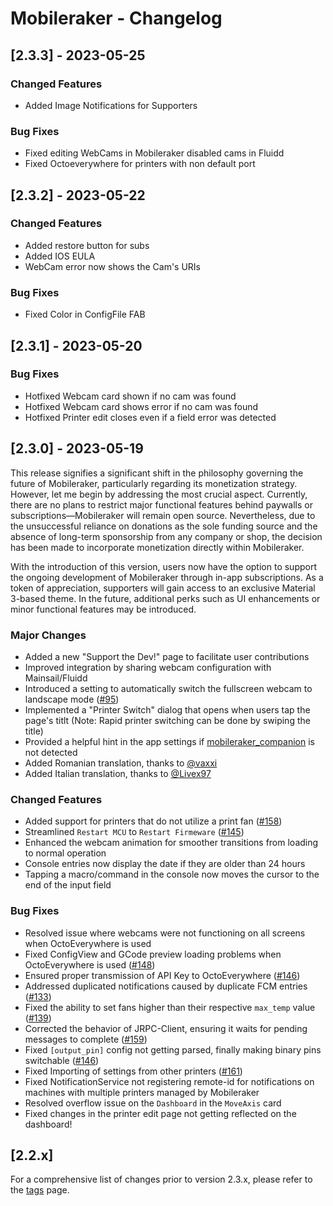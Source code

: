 # Mobileraker - Changelog

## [2.3.3] - 2023-05-25

### Changed Features

- Added Image Notifications for Supporters

### Bug Fixes

- Fixed editing WebCams in Mobileraker disabled cams in Fluidd
- Fixed Octoeverywhere for printers with non default port

## [2.3.2] - 2023-05-22

### Changed Features

- Added restore button for subs
- Added IOS EULA
- WebCam error now shows the Cam's URIs

### Bug Fixes

- Fixed Color in ConfigFile FAB

## [2.3.1] - 2023-05-20

### Bug Fixes

- Hotfixed Webcam card shown if no cam was found
- Hotfixed Webcam card shows error if no cam was found
- Hotfixed Printer edit closes even if a field error was detected

## [2.3.0] - 2023-05-19

This release signifies a significant shift in the philosophy governing the future of Mobileraker, particularly regarding its monetization strategy. However, let me begin by addressing the most crucial aspect. Currently, there are no plans to restrict major functional features behind paywalls or subscriptions—Mobileraker will remain open source. Nevertheless, due to the unsuccessful reliance on donations as the sole funding source and the absence of long-term sponsorship from any company or shop, the decision has been made to incorporate monetization directly within Mobileraker.

With the introduction of this version, users now have the option to support the ongoing development of Mobileraker through in-app subscriptions. As a token of appreciation, supporters will gain access to an exclusive Material 3-based theme. In the future, additional perks such as UI enhancements or minor functional features may be introduced.

### Major Changes

- Added a new "Support the Dev!" page to facilitate user contributions
- Improved integration by sharing webcam configuration with Mainsail/Fluidd
- Introduced a setting to automatically switch the fullscreen webcam to landscape mode ([#95](https://github.com/Clon1998/mobileraker/issues/95))
- Implemented a "Printer Switch" dialog that opens when users tap the page's titlt (Note: Rapid printer switching can be done by swiping the title)
- Provided a helpful hint in the app settings if [mobileraker_companion](https://github.com/Clon1998/mobileraker_companion) is not detected
- Added Romanian translation, thanks to [@vaxxi](https://github.com/vaxxi)
- Added Italian translation, thanks to [@Livex97](https://github.com/Livex97)

### Changed Features

- Added support for printers that do not utilize a print fan ([#158](https://github.com/Clon1998/mobileraker/issues/158))
- Streamlined `Restart MCU` to `Restart Firmeware` ([#145](https://github.com/Clon1998/mobileraker/issues/145))
- Enhanced the webcam animation for smoother transitions from loading to normal operation
- Console entries now display the date if they are older than 24 hours
- Tapping a macro/command in the console now moves the cursor to the end of the input field

### Bug Fixes

- Resolved issue where webcams were not functioning on all screens when OctoEverywhere is used
- Fixed ConfigView and GCode preview loading problems when OctoEverywhere is used ([#148](https://github.com/Clon1998/mobileraker/issues/148))
- Ensured proper transmission of API Key to OctoEverywhere ([#146](https://github.com/Clon1998/mobileraker/issues/146))
- Addressed duplicated notifications caused by duplicate FCM entries ([#133](https://github.com/Clon1998/mobileraker/issues/133))
- Fixed the ability to set fans higher than their respective `max_temp` value ([#139](https://github.com/Clon1998/mobileraker/issues/139))
- Corrected the behavior of JRPC-Client, ensuring it waits for pending messages to complete ([#159](https://github.com/Clon1998/mobileraker/issues/159))
- Fixed `[output_pin]` config not getting parsed, finally making binary pins switchable ([#146](https://github.com/Clon1998/mobileraker/issues/70))
-  Fixed Importing of settings from other printers ([#161](https://github.com/Clon1998/mobileraker/issues/161))
- Fixed NotificationService not registering remote-id for notifications on machines with multiple printers managed by Mobileraker
- Resolved overflow issue on the `Dashboard` in the `MoveAxis` card
- Fixed changes in the printer edit page not getting reflected on the dashboard!

## [2.2.x]

For a comprehensive list of changes prior to version 2.3.x, please refer to
the [tags](https://github.com/Clon1998/mobileraker/releases) page.
